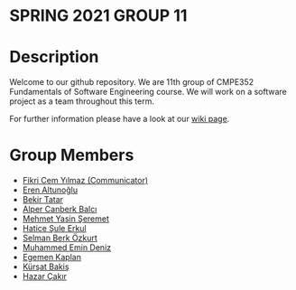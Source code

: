 # SPRING 2021 GROUP 11

# Description

Welcome to our github repository. We are 11th group of CMPE352 Fundamentals of Software Engineering course.
We will work on a software project as a team throughout this term.

For further information please have a look at our [wiki page](https://github.com/bounswe/2021SpringGroup11/wiki).

# Group Members

- [Fikri Cem Yılmaz (Communicator)](https://github.com/fihlie)
- [Eren Altunoğlu](https://github.com/EAltunoglu)
- [Bekir Tatar](https://github.com/bekirtatar)
- [Alper Canberk Balcı](https://github.com/canberkboun9)
- [Mehmet Yasin Şeremet](https://github.com/myasins)
- [Hatice Şule Erkul](https://github.com/hsuleerkul)
- [Selman Berk Özkurt](github.com/SelmanB)
- [Muhammed Emin Deniz](https://github.com/emindeniz99)
- [Egemen Kaplan](https://github.com/EgemenKaplan)
- [Kürşat Bakiş](https://github.com/kursatbakis)
- [Hazar Çakır](https://github.com/hazerank)

